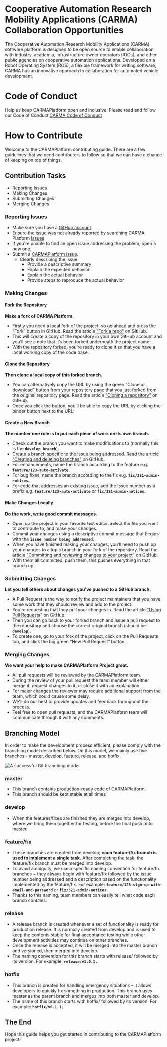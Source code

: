 # Cooperative Automation Research Mobility Applications (CARMA) Collaboration Opportunities

The Cooperative Automation Research Mobility Applications (CARMA) software platform is designed to be open source to enable collaboration with industry, academia, infrastructure owner operators (IOOs), and other public agencies on cooperative automation applications. Developed on a Robot Operating System (ROS), a flexible framework for writing software, CARMA has an innovative approach to collaboration for automated vehicle development.

# Code of Conduct 
Help us keep CARMAPlatform open and inclusive. Please read and follow our Code of Conduct.[CARMA Code of Conduct](Code_of_Conduct.md) 

# How to Contribute 

Welcome to the CARMAPlatform contributing guide. There are a few guidelines that we need contributors to follow so that we can have a chance of keeping on top of things.

## Contribution Tasks

* Reporting Issues
* Making Changes
* Submitting Changes
* Merging Changes

### Reporting Issues

* Make sure you have a [GitHub account](https://github.com/signup/free).
* Ensure the issue was not already reported by searching CARMA Platform [Issues](https://github.com/usdot-fhwa-stol/CARMAPlatform/issues)
* If you're unable to find an open issue addressing the problem, open a new one.
* Submit a [CARMAPlatform issue](<docs/ISSUE_TEMPLATE.md>).
  * Clearly describing the issue
    * Provide a descriptive summary
    * Explain the expected behavior
    * Explain the actual behavior
    * Provide steps to reproduce the actual behavior

### Making Changes

#### Fork the Repository
**Make a fork of CARMA Platform.** 

* Firstly you need a local fork of the project, so go ahead and press the “Fork” button in GitHub. Read the article ["Fork a repo"](https://help.github.com/articles/fork-a-repo/) on GitHub.
* This will create a copy of the repository in your own GitHub account and you’ll see a note that it’s been forked underneath the project name:
* With the repository forked, you’re ready to clone it so that you have a local working copy of the code base.
 
#### Clone the Repository
**Then clone a local copy of this forked branch.**
* You can alternatively copy the URL by using the green “Clone or download” button from your repository page that you just forked from the original repository page. Read the article ["Cloning a repository"](https://help.github.com/articles/cloning-a-repository/) on GitHub. 
* Once you click the button, you’ll be able to copy the URL by clicking the binder button next to the URL:

#### Create a New Branch
**The number one rule is to put each piece of work on its own branch.**
* Check out the branch you want to make modifications to (normally this is the **`develop branch`**).
* Create a branch specific to the issue being addressed. Read the article ["Creating and deleting branches"](https://help.github.com/articles/creating-and-deleting-branches-within-your-repository/) on GitHub. 
* For enhancements, name the branch according to the feature e.g. **`feature/123-auto-activate`.**
* For bug fixes, name the branch according to the fix e.g. **`fix/321-admin-notices`.**
* For code that addresses an existing issue, add the Issue number as a prefix e.g. **`feature/123-auto-activate`** or **`fix/321-admin-notices`.**

#### Make Changes Locally
**Do the work, write good commit messages.**
* Open up the project in your favorite text editor, select the file you want to contribute to, and make your changes.
* Commit your changes using a descriptive commit message that begins with the **`issue number being addressed`**.
* When you have finished making your changes, you'll need to push up your changes to a topic branch in your fork of the repository.  Read the article ["Committing and reviewing changes to your project"](https://help.github.com/desktop/guides/contributing-to-projects/committing-and-reviewing-changes-to-your-project/) on GitHub. 
* With them all committed, push them, this pushes everything in that branch up. 

### Submitting Changes
**Let you tell others about changes you've pushed to a GitHub branch.**
* A Pull Request is the way to notify the project maintainers that you have some work that they should review and add to the project. 
* You’re requesting that they pull your changes in. Read the article ["Using Pull Requests"](https://help.github.com/articles/using-pull-requests) on GitHub.
* Then you can go back to your forked branch and issue a pull request to the repository and choose the correct original branch (should be **`develop`**).
* To create one, go to your fork of the project, click on the Pull Requests tab, and click the big green “New Pull Request” button.

### Merging Changes
**We want your help to make CARMAPlatform Project great.**
* All pull requests will be reviewed by the CARMAPlatform team. 
* During the review of your pull request the team member will either merge it, request changes to it, or close it with an explanation. 
* For major changes the reviewer may require additional support from the team, which could cause some delay. 
* We'll do our best to provide updates and feedback throughout the process. 
* Feel free to open pull requests, and the CARMAPlatform team will communicate through it with any comments.

## Branching Model
In order to make the development process efficient, please comply with the branching model described below. On this model, we mainly use five branches - master, develop, feature, release, and hotfix.

![A successful Git branching model](docs/image/Git_Workflow.png)

### master
* This branch contains production-ready code of CARMAPlatform.
* This branch should be kept stable at all times

### develop
* When the features/fixes are finished they are merged into develop, where we bring them together for testing, before the final push onto master.

### feature/fix
* These branches are created from develop; **each feature/fix branch is used to implement a single task.** After completing the task, the feature/fix branch must be merged into develop.
* To avoid ambiguity, we use a specific naming convention for feature/fix branches − they always begin with feature/fix followed by the  issue number being addressed and a description based on the functionality implemented by the feature/fix. For example: **`feature/123-sign-up-with-email-and-password`** or **`fix/321-admin-notices`.**
* Thanks to this naming, team members can easily tell what code each branch contains.

### release
* A release branch is created whenever a set of functionality is ready for production release. It is normally created from develop and is used to keep the contents stable for final acceptance testing while other development activities may continue on other branches. 
* Once the release is accepted, it will be merged into the master branch and versioned, then merged into develop.
* The naming convention for this branch starts with release/ followed by its version. For example:  **`release/v1.0.1.`**.

### hotfix
* This branch is created for handling emergency situations – it allows developers to quickly fix something in production. This branch uses master as the parent branch and merges into both master and develop.
* The name of this branch starts with hotfix/ followed by its version. For example: **`hotfix/v0.1.1.`** 

## The End
Hope this guide helps you get started in contributing to the CARMAPlatform project! 
